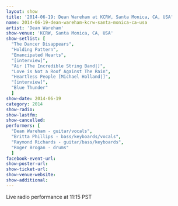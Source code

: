 ```yaml
---
layout: show
title: '2014-06-19: Dean Wareham at KCRW, Santa Monica, CA, USA'
name: 2014-06-19-dean-wareham-kcrw-santa-monica-ca-usa
artist: 'Dean Wareham'
show-venue: 'KCRW, Santa Monica, CA, USA'
show-setlist: [
  "The Dancer Disappears",
  "Holding Pattern",
  "Emancipated Hearts",
  "[interview]",
  "Air [The Incredible String Band|]",
  "Love is Not a Roof Against The Rain",
  "Heartless People [Michael Holland|]",
  "[interview]",
  "Blue Thunder"
  ]
show-date: 2014-06-19
category: 2014
show-radio: 
show-lastfm: 
show-cancelled: 
performers: [
  "Dean Wareham - guitar/vocals",
  "Britta Phillips - bass/keyboards/vocals",
  "Raymond Richards - guitar/bass/keyboards",
  "Roger Brogan - drums"
  ]
facebook-event-url: 
show-poster-url: 
show-ticket-url: 
show-venue-website: 
show-additional: 
---
```

Live radio performance at 11:15 PST